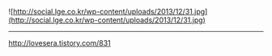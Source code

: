 ![http://social.lge.co.kr/wp-content/uploads/2013/12/31.jpg](http://social.lge.co.kr/wp-content/uploads/2013/12/31.jpg)


---

http://lovesera.tistory.com/831